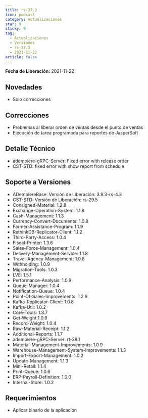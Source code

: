 ```yaml
---
title: rs-37.3
icon: podcast
category: Actualizaciones
star: 9
sticky: 9
tag:
  - Actualizaciones
  - Versiones
  - rs-37.3
  - 2021-11-22
article: false
---
```


**Fecha de Liberación:** 2021-11-22

## Novedades

- Solo correcciones

## Correcciones

- Problemas al liberar orden de ventas desde el punto de ventas
- Ejecución de tarea programada para reportes de JasperSoft

## Detalle Técnico

- adempiere-gRPC-Server: Fixed error with release order
- CST-STD: fixed error with show report from schedule

## Soporte a Versiones

- ADempiereBase: Versión de Liberación: 3.9.3-rs-4.3
- CST-STD: Versión de Liberación: rs-29.5
- Consigned-Material: 1.2.8
- Exchange-Operation-System: 1.1.8
- Cash-Management: 1.1.3
- Currency-Convert-Documents: 1.0.8
- Farmer-Assistance-Program: 1.1.9
- RethinkDB-Replicator-Client: 1.1.2
- Third-Party-Access: 1.0.4
- Fiscal-Printer: 1.3.6
- Sales-Force-Management: 1.0.4
- Delivery-Management-Service: 1.1.8
- Travel-Agency-Management: 1.0.8
- Withholding: 1.0.9
- Migration-Tools: 1.0.3
- LVE: 1.5.1
- Performance-Analysis: 1.0.9
- Queue-Manager: 1.0.4
- Notification-Queue: 1.0.4
- Point-Of-Sales-Improvements: 1.2.9
- Kafka-Replicator-Client: 1.0.8
- Kafka-Util: 1.0.2
- Core-Tools: 1.3.7
- Get-Weight:1.0.9
- Record-Weight: 1.0.4
- Raw-Material-Receipt: 1.1.2
- Additional-Reports: 1.1.7
- adempiere-gRPC-Server: rt-28.1
- Material-Management-Improvements: 1.0.9
- Warehouse-Management-System-Improvements: 1.1.3
- Import-Export-Management: 1.0.2
- Update-Management: 1.1.3
- Mini-Retail: 1.1.4
- Print-Queue: 1.0.6
- ERP-Payroll-Definition: 1.0.0
- Internal-Store: 1.0.2

## Requerimientos

- Aplicar binario de la aplicación
